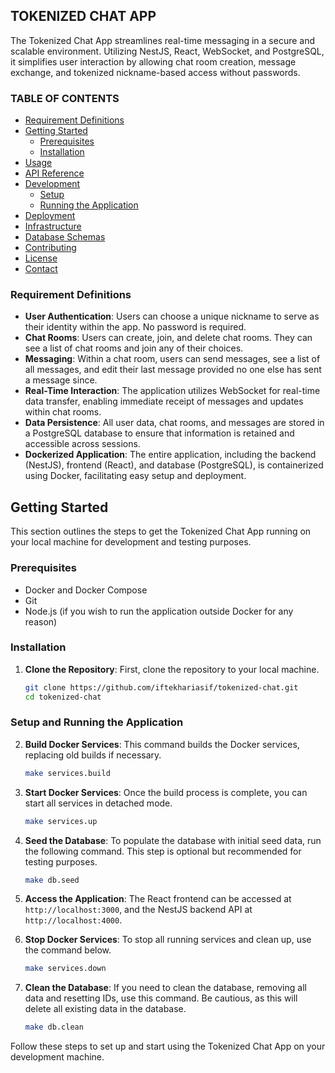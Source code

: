 ## TOKENIZED CHAT APP

The Tokenized Chat App streamlines real-time messaging in a secure and scalable environment. Utilizing NestJS, React, WebSocket, and PostgreSQL, it simplifies user interaction by allowing chat room creation, message exchange, and tokenized nickname-based access without passwords.

### TABLE OF CONTENTS
- [Requirement Definitions](#requirement-definitions)
- [Getting Started](#getting-started)
    - [Prerequisites](#prerequisites)
    - [Installation](#installation)
- [Usage](#usage)
- [API Reference](#api-reference)
- [Development](#development)
    - [Setup](#setup)
    - [Running the Application](#running-the-application)
- [Deployment](#deployment)
- [Infrastructure](#infrastructure)
- [Database Schemas](#database-schemas)
- [Contributing](#contributing)
- [License](#license)
- [Contact](#contact)


### Requirement Definitions

- **User Authentication**: Users can choose a unique nickname to serve as their identity within the app. No password is required.
- **Chat Rooms**: Users can create, join, and delete chat rooms. They can see a list of chat rooms and join any of their choices.
- **Messaging**: Within a chat room, users can send messages, see a list of all messages, and edit their last message provided no one else has sent a message since.
- **Real-Time Interaction**: The application utilizes WebSocket for real-time data transfer, enabling immediate receipt of messages and updates within chat rooms.
- **Data Persistence**: All user data, chat rooms, and messages are stored in a PostgreSQL database to ensure that information is retained and accessible across sessions.
- **Dockerized Application**: The entire application, including the backend (NestJS), frontend (React), and database (PostgreSQL), is containerized using Docker, facilitating easy setup and deployment.

## Getting Started

This section outlines the steps to get the Tokenized Chat App running on your local machine for development and testing purposes.

### Prerequisites

- Docker and Docker Compose
- Git
- Node.js (if you wish to run the application outside Docker for any reason)

### Installation

1. **Clone the Repository**: First, clone the repository to your local machine.

    ```bash
    git clone https://github.com/iftekhariasif/tokenized-chat.git
    cd tokenized-chat
    ```

### Setup and Running the Application

2. **Build Docker Services**: This command builds the Docker services, replacing old builds if necessary.

    ```bash
    make services.build
    ```

3. **Start Docker Services**: Once the build process is complete, you can start all services in detached mode.

    ```bash
    make services.up
    ```

4. **Seed the Database**: To populate the database with initial seed data, run the following command. This step is optional but recommended for testing purposes.

    ```bash
    make db.seed
    ```

5. **Access the Application**: The React frontend can be accessed at `http://localhost:3000`, and the NestJS backend API at `http://localhost:4000`.

6. **Stop Docker Services**: To stop all running services and clean up, use the command below.

    ```bash
    make services.down
    ```

7. **Clean the Database**: If you need to clean the database, removing all data and resetting IDs, use this command. Be cautious, as this will delete all existing data in the database.

    ```bash
    make db.clean
    ```

Follow these steps to set up and start using the Tokenized Chat App on your development machine.
